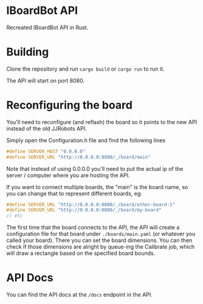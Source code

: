 # IBoardBot API

Recreated IBoardBot API in Rust.

# Building

Clone the repository and run `cargo build` or `cargo run` to run it.

The API will start on port 8080.

# Reconfiguring the board

You'll need to reconfigure (and reflash) the board so it points to the new API instead of the old JJRobots API.

Simply open the Configuration.h file and find the following lines

```c
#define SERVER_HOST "0.0.0.0"
#define SERVER_URL "http://0.0.0.0:8080/_/board/main"
```

Note that instead of using 0.0.0.0 you'll need to put the actual ip of the server / computer where you are hosting the API.

If you want to connect multiple boards, the "main" is the board name, so you can change that to represent different boards, eg:

```c
#define SERVER_URL "http://0.0.0.0:8080/_/board/other-board-1"
#define SERVER_URL "http://0.0.0.0:8080/_/board/my-board"
// etc
```

The first time that the board connects to the API, the API will create a configuration file for that board under `./boards/main.yaml` (or whatever you called your board). There you can set the board dimensions. You can then check if those dimensions are alright by queue-ing the Calibrate job, which will draw a rectangle based on the specified board bounds.

# API Docs

You can find the API docs at the `/docs` endpoint in the API.
